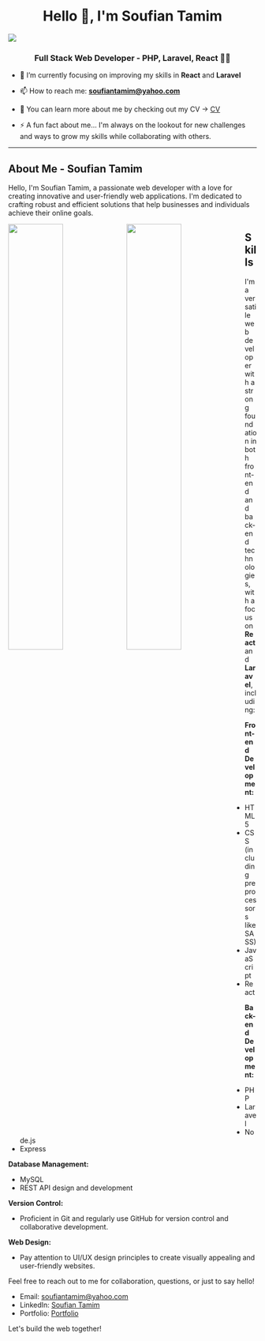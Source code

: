 <h1 align="center" color="#7854db">Hello 👋, I'm Soufian Tamim</h1>
<img src="https://your-image-url.com" />
<h3 align="center">Full Stack Web Developer - PHP, Laravel, React 👨‍💻</h3>

- 🌱 I’m currently focusing on improving my skills in **React** and **Laravel**

- 📫 How to reach me: **soufiantamim@yahoo.com**

- 📄 You can learn more about me by checking out my CV -> <a href="https://docs.google.com/document/d/1bIrbD5LVQo7KmOEkccCZAIH-OE5XpuaFgxSzGoyNtPQ/edit?usp=sharing">CV</a>

- ⚡ A fun fact about me... I'm always on the lookout for new challenges and ways to grow my skills while collaborating with others.

---

## About Me - Soufian Tamim

Hello, I'm Soufian Tamim, a passionate web developer with a love for creating innovative and user-friendly web applications. I'm dedicated to crafting robust and efficient solutions that help businesses and individuals achieve their online goals.

<img align="left" width="47%" src="https://streak-stats.demolab.com?user=SoufianTamim&theme=onedark&hide_border=false&mode=weekly)](https://git.io/streak-stats" alt=""/>
<img align="left" width="47%" src="https://github-readme-stats.vercel.app/api?username=SoufianTamim&show_icons=true&theme=onedark" alt=""/>

## Skills

I'm a versatile web developer with a strong foundation in both front-end and back-end technologies, with a focus on **React** and **Laravel**, including:

**Front-end Development:**
- HTML5
- CSS (including preprocessors like SASS)
- JavaScript
- React

**Back-end Development:**
- PHP
- Laravel
- Node.js
- Express

**Database Management:**
- MySQL
- REST API design and development

**Version Control:**
- Proficient in Git and regularly use GitHub for version control and collaborative development.

**Web Design:**
- Pay attention to UI/UX design principles to create visually appealing and user-friendly websites.

Feel free to reach out to me for collaboration, questions, or just to say hello!

- Email: [soufiantamim@yahoo.com](mailto:soufiantamim@yahoo.com)
- LinkedIn: [Soufian Tamim](https://www.linkedin.com/in/soufiantamim/)
- Portfolio: [Portfolio](https://portfolio-soufiantamim.vercel.app)

Let's build the web together!
